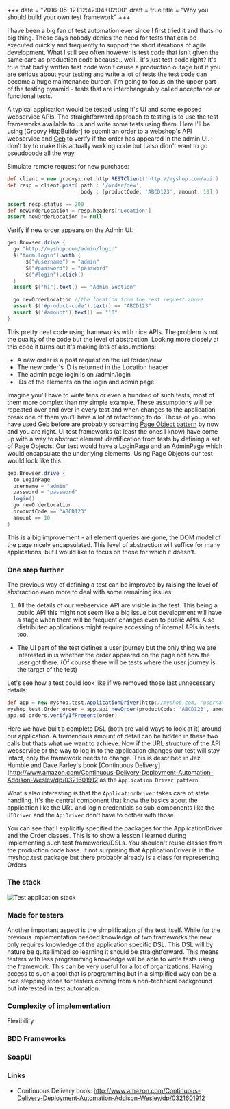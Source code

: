 +++
date = "2016-05-12T12:42:04+02:00"
draft = true
title = "Why you should build your own test framework"
+++

I have been a big fan of test automation ever since I first tried it and thats no big thing. These days nobody denies the need for tests that can be executed quickly and frequently to support the short iterations of agile development. What I still see often however is test code that isn't given the same care as production code because.. well.. it's just test code right? It's true that badly written test code won't cause a production outage but if you are serious about your testing and write a lot of tests the test code can become a huge maintenance burden. I'm going to focus on the upper part of the testing pyramid - tests that are interchangeably called acceptance or functional tests.

A typical application would be tested using it's UI and some exposed webservice APIs. The straightforward approach to testing is to use the test frameworks available to us and write some tests using them. Here I'll be using [Groovy HttpBuilder] to submit an order to a webshop's API webservice and [Geb](http://www.gebish.org) to verify if the order has appeared in the admin UI. I don't try to make this actually working code but I also didn't want to go pseudocode all the way.

Simulate remote request for new purchase:
``` groovy
def client = new groovyx.net.http.RESTClient('http://myshop.com/api')
def resp = client.post( path : '/order/new',
                        body : [productCode: 'ABCD123', amount: 10] )

assert resp.status == 200
def newOrderLocation = resp.headers['Location']
assert newOrderLocation != null
```

Verify if new order appears on the Admin UI:
``` groovy
geb.Browser.drive {
  go "http://myshop.com/admin/login"
  $("form.login").with {
      $("#username") = "admin"
      $("#password") = "password"
      $("#login").click()
  }
  assert $("h1").text() == "Admin Section"

  go newOrderLocation //the location from the rest request above
  assert $('#product-code').text() == "ABCD123"
  assert $('#amount').text() == "10"
}
```

This pretty neat code using frameworks with nice APIs. The problem is not the quality of the code but the level of abstraction. Looking more closely at this code it turns out it's making lots of assumptions:

- A new order is a post request on the url /order/new
- The new order's ID is returned in the Location header
- The admin page login is on /admin/login
- IDs of the elements on the login and admin page.

Imagine you'll have to write tens or even a hundred of such tests, most of them more complex than my simple example. These assumptions will be repeated over and over in every test and when changes to the application break one of them you'll have a lot of refactoring to do. Those of you who have used Geb before are probably screaming [Page Object pattern](http://www.gebish.org/manual/current/#the-page-object-pattern) by now and you are right. UI test frameworks (at least the ones I know) have come up with a way to abstract element identification from tests by defining a set of Page Objects. Our test would have a LoginPage and an AdminPage which would encapsulate the underlying elements. Using Page Objects our test would look like this:
``` groovy
geb.Browser.drive {
  to LoginPage
  username = "admin"
  password = "password"
  login()
  go newOrderLocation
  productCode == "ABCD123"
  amount == 10
}
```
This is a big improvement - all element queries are gone, the DOM model of the page nicely encapsulated. This level of abstraction will suffice for many applications, but I would like to focus on those for which it doesn't.

### One step further

The previous way of defining a test can be improved by raising the level of abstraction even more to deal with some remaining issues:

1. All the details of our webservice API are visible in the test. This being a public API this might not seem like a big issue but development will have a stage when there will be frequent changes even to public APIs. Also distributed applications might require accessing of internal APIs in tests too.
- The UI part of the test defines a user journey but the only thing we are interested in is whether the order appeared on the page not how the user got there. (Of course there will be tests where the user journey is the target of the test)

Let's see how a test could look like if we removed those last unnecessary details:
``` groovy
def app = new myshop.test.ApplicationDriver(http://myshop.com, "username", "password")
myshop.test.Order order = app.api.newOrder(productCode: 'ABCD123', amount: 10)
app.ui.orders.verifyIfPresent(order)
```

Here we have built a complete DSL (both are valid ways to look at it) around our application. A tremendous amount of detail can be hidden in these two calls but thats what we want to achieve. Now if the URL structure of the API webservice or the way to log in to the application changes our test will stay intact, only the framework needs to change. This is described in Jez Humble and Dave Farley's book [Continuous Delivery](http://www.amazon.com/Continuous-Delivery-Deployment-Automation-Addison-Wesley/dp/0321601912 as the `Application Driver pattern`.

What's also interesting is that the `ApplicationDriver` takes care of state handling. It's the central component that know the basics about the application like the URL and login credentials so sub-components like the `UIDriver` and the `ApiDriver` don't have to bother with those.

You can see that I explicitly specified the packages for the ApplicationDriver and the Order classes. This is to show a lesson I learned during implementing such test frameworks/DSLs. You shouldn't reuse classes from the production code base. It not surprising that ApplicationDriver is in the myshop.test package but there probably already is a class for representing Orders

### The stack



![Test application stack](/images/teststack.png)

### Made for testers

Another important aspect is the simplification of the test itself. While for the previous implementation needed knowledge of two frameworks the new only requires knowledge of the application specific DSL. This DSL will by nature be quite limited so learning it should be straightforward. This means testers with less programming knowledge will be able to write tests using the framework. This can be very useful for a lot of organizations. Having access to such a tool that is programming but in a simplified way can be a nice stepping stone for testers coming from a non-technical background but interested in test automation.

### Complexity of implementation

Flexibility

### BDD Frameworks

### SoapUI

### Links

- Continuous Delivery book: http://www.amazon.com/Continuous-Delivery-Deployment-Automation-Addison-Wesley/dp/0321601912
